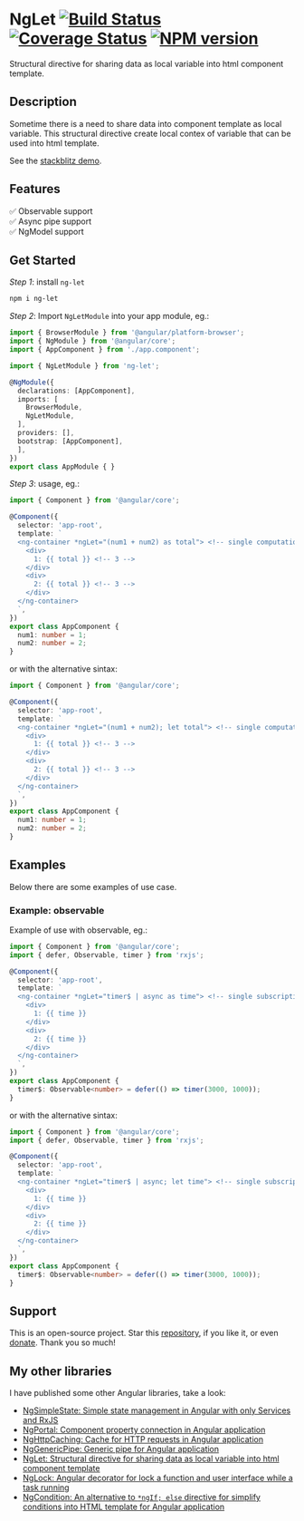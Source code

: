 # NgLet [![Build Status](https://app.travis-ci.com/nigrosimone/ng-let.svg?branch=main)](https://app.travis-ci.com/nigrosimone/ng-let) [![Coverage Status](https://coveralls.io/repos/github/nigrosimone/ng-let/badge.svg?branch=main)](https://coveralls.io/github/nigrosimone/ng-let?branch=main) [![NPM version](https://img.shields.io/npm/v/ng-let.svg)](https://www.npmjs.com/package/ng-let)

Structural directive for sharing data as local variable into html component template.

## Description

Sometime there is a need to share data into component template as local variable. 
This structural directive create local contex of variable that can be used into html template.

See the [stackblitz demo](https://stackblitz.com/edit/demo-ng-let?file=src%2Fapp%2Fapp.component.ts).

## Features

✅ Observable support<br>
✅ Async pipe support<br>
✅ NgModel support<br>

## Get Started

*Step 1*: install `ng-let`

```bash
npm i ng-let
```

*Step 2*: Import `NgLetModule` into your app module, eg.:

```ts
import { BrowserModule } from '@angular/platform-browser';
import { NgModule } from '@angular/core';
import { AppComponent } from './app.component';

import { NgLetModule } from 'ng-let';

@NgModule({
  declarations: [AppComponent],
  imports: [
    BrowserModule,
    NgLetModule,
  ],
  providers: [],
  bootstrap: [AppComponent],
  ],
})
export class AppModule { }
```

*Step 3*: usage, eg.:

```ts
import { Component } from '@angular/core';

@Component({
  selector: 'app-root',
  template: `
  <ng-container *ngLet="(num1 + num2) as total"> <!-- single computation -->
    <div>
      1: {{ total }} <!-- 3 -->
    </div>
    <div>
      2: {{ total }} <!-- 3 -->
    </div>
  </ng-container> 
  `,
})
export class AppComponent {
  num1: number = 1;
  num2: number = 2;
}
```

or with the alternative sintax:

```ts
import { Component } from '@angular/core';

@Component({
  selector: 'app-root',
  template: `
  <ng-container *ngLet="(num1 + num2); let total"> <!-- single computation -->
    <div>
      1: {{ total }} <!-- 3 -->
    </div>
    <div>
      2: {{ total }} <!-- 3 -->
    </div>
  </ng-container> 
  `,
})
export class AppComponent {
  num1: number = 1;
  num2: number = 2;
}
```

## Examples

Below there are some examples of use case.

### Example: observable

Example of use with observable, eg.:

```ts
import { Component } from '@angular/core';
import { defer, Observable, timer } from 'rxjs';

@Component({
  selector: 'app-root',
  template: `
  <ng-container *ngLet="timer$ | async as time"> <!-- single subscription -->
    <div>
      1: {{ time }}
    </div>
    <div>
      2: {{ time }}
    </div>
  </ng-container>
  `,
})
export class AppComponent {
  timer$: Observable<number> = defer(() => timer(3000, 1000));
}
```

or with the alternative sintax:

```ts
import { Component } from '@angular/core';
import { defer, Observable, timer } from 'rxjs';

@Component({
  selector: 'app-root',
  template: `
  <ng-container *ngLet="timer$ | async; let time"> <!-- single subscription -->
    <div>
      1: {{ time }}
    </div>
    <div>
      2: {{ time }}
    </div>
  </ng-container>
  `,
})
export class AppComponent {
  timer$: Observable<number> = defer(() => timer(3000, 1000));
}
```

## Support

This is an open-source project. Star this [repository](https://github.com/nigrosimone/ng-let), if you like it, or even [donate](https://www.paypal.com/paypalme/snwp). Thank you so much! 

## My other libraries

I have published some other Angular libraries, take a look:

 - [NgSimpleState: Simple state management in Angular with only Services and RxJS](https://www.npmjs.com/package/ng-simple-state)
 - [NgPortal: Component property connection in Angular application](https://www.npmjs.com/package/ng-portal)
 - [NgHttpCaching: Cache for HTTP requests in Angular application](https://www.npmjs.com/package/ng-http-caching)
 - [NgGenericPipe: Generic pipe for Angular application](https://www.npmjs.com/package/ng-generic-pipe)
 - [NgLet: Structural directive for sharing data as local variable into html component template](https://www.npmjs.com/package/ng-let)
 - [NgLock: Angular decorator for lock a function and user interface while a task running](https://www.npmjs.com/package/ng-lock)
 - [NgCondition: An alternative to `*ngIf; else` directive for simplify conditions into HTML template for Angular application](https://www.npmjs.com/package/ng-condition)
